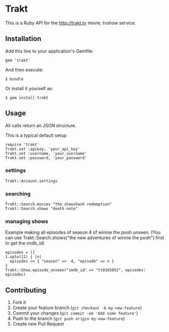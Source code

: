 # Trakt

This is a Ruby API for the http://trakt.tv movie, tvshow service.

## Installation

Add this line to your application's Gemfile:

    gem 'trakt'

And then execute:

    $ bundle

Or install it yourself as:

    $ gem install trakt

## Usage

All calls return an JSON structure.

This is a typical default setup

    require 'trakt'
    Trakt.set :apikey, 'your_api_key'
    Trakt.set :username, 'your_username'
    Trakt.set :password, 'your_password'


### settings

    Trakt::Account.settings

### searching

    Trakt::Search.movies "the shawshank redemption"
    Trakt::Search.shows "death note"

### managing shows

Example making all episodes of season 4 of winnie the pooh unseen. (You can use
Trakt::Search.shows("the new adventures of winnie the pooh").first to get the
imdb_id)

    episodes = []
    1.upto(11) { |n|
      episodes << { "season" =>  4, "episode" => n }
    }
    Trakt::Show.episode_unseen("imdb_id" => "tt0165052", episodes: episodes)

## Contributing

1. Fork it
2. Create your feature branch (`git checkout -b my-new-feature`)
3. Commit your changes (`git commit -am 'Add some feature'`)
4. Push to the branch (`git push origin my-new-feature`)
5. Create new Pull Request
